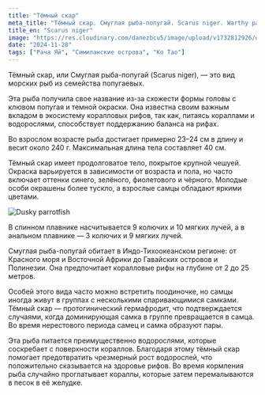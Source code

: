 ```yaml
---
title: "Тёмный скар"
meta_title: "Тёмный скар. Смуглая рыба-попугай. Scarus niger. Warthy parrotfish. Dusky parrotfish. Black parrotfish"
title_en: "Scarus niger"
image: "https://res.cloudinary.com/danezbcu5/image/upload/v1732812926/dusky-parrotfish_krfzgx.png"
date: "2024-11-28"
tags: ["Рача Яй", "Симиланские острова", "Ко Тао"]
---
```


Тёмный скар, или Смуглая рыба-попугай (Scarus niger), — это вид морских рыб из семейства попугаевых.

Эта рыба получила свое название из-за схожести формы головы с клювом попугая и темной окраски. Она известна своим важным вкладом в экосистему коралловых рифов, так как, питаясь кораллами и водорослями, способствует поддержанию баланса на рифах.

Во взрослом возрасте рыба достигает примерно 23–24 см в длину и весит около 240 г. Максимальная длина тела составляет 40 см.

Тёмный скар имеет продолговатое тело, покрытое крупной чешуей. Окраска варьируется в зависимости от возраста и пола, но часто включает оттенки синего, зелёного, фиолетового и чёрного. Молодые особи окрашены более тускло, а взрослые самцы обладают яркими цветами.

![Dusky parrotfish](https://res.cloudinary.com/danezbcu5/image/upload/v1732812923/dusky-parrotfish-2_fssdvd.png "Dusky parrotfish")

В спинном плавнике насчитывается 9 колючих и 10 мягких лучей, а в анальном плавнике — 3 колючих и 9 мягких лучей.

Смуглая рыба-попугай обитает в Индо-Тихоокеанском регионе: от Красного моря и Восточной Африки до Гавайских островов и Полинезии. Она предпочитает коралловые рифы на глубине от 2 до 25 метров.

Особей этого вида часто можно встретить поодиночке, но самцы иногда живут в группах с несколькими спаривающимися самками. Тёмный скар — протогинический гермафродит, что подтверждается случаями, когда доминирующая самка в группе превращается в самца. Во время нерестового периода самец и самка образуют пары.

Эта рыба питается преимущественно водорослями, которые соскребает с поверхности кораллов. Благодаря этому тёмный скар помогает предотвратить чрезмерный рост водорослей, что положительно сказывается на здоровье рифов. Во время кормления рыба случайно проглатывает кораллы, которые затем перемалываются в песок в её желудке.


